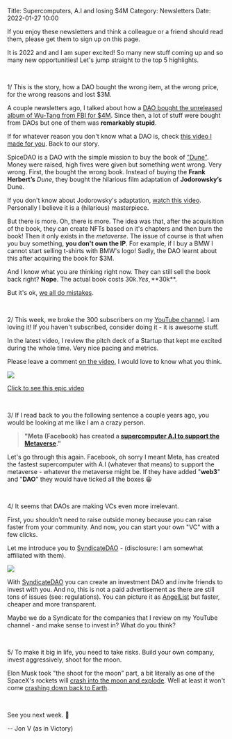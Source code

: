 Title: Supercomputers, A.I and losing $4M
Category: Newsletters 
Date: 2022-01-27 10:00


If you enjoy these newsletters and think a colleague or a friend should read them, please get them to sign up on this page. 

It is 2022 and and I am super excited! So many new stuff coming up and so many new opportunities! Let's jump straight to the top 5 highlights.

<br>

1/ This is the story, how a DAO bought the wrong item, at the wrong price, for the wrong reasons and lost $3M.

A couple newsletters ago, I talked about how a [DAO bought the unreleased album of Wu-Tang from FBI for $4M](https://jon.io/can-academics-build-products). Since then, a lot of stuff were bought from DAOs but one of them was **remarkably stupid**.

If for whatever reason you don't know what a DAO is, check [this video I made for you](https://www.youtube.com/watch?v=Rs6-8kllBCc). Back to our story.

SpiceDAO is a DAO with the simple mission to buy the book of ["Dune"](https://en.wikipedia.org/wiki/Dune_(novel)). Money were raised, high fives were given but something went wrong. Very wrong.
First, the bought the wrong book. Instead of buying the **Frank Herbert’s** *Dune*, they bought the hilarious film adaptation of  **Jodorowsky’s** Dune.

If you don't know about Jodorowsky's adaptation, [watch this video](https://www.youtube.com/watch?v=m0cJNR8HEw0). Personally I believe it is a (hilarious) masterpiece.

But there is more. Oh, there is more.
The idea was that, after the acquisition of the book, they can create NFTs based on it's chapters and then burn the book! Then it only exists in the *metaverse*. 
The issue of course is that when you buy something, **you don't own the IP**. For example, if I buy a BMW I cannot start selling t-shirts with BMW's logo! 
Sadly, the DAO learnt about this after acquiring the book for $3M.

And I know what you are thinking right now. They can still sell the book back right? 
**Nope**. The actual book costs $30k. Yes, **$30k**.

But it's ok, [we all do mistakes](https://www.esquire.com/entertainment/books/a38815538/dune-crypto-nft-sale-mistake-explained/).

<br>

2/ This week, we broke the 300 subscribers on my [YouTube channel](https://jon.io/youtube). I am loving it! If you haven't subscribed, consider doing it - it is awesome stuff.

In the latest video, I review the pitch deck of a Startup that kept me excited during the whole time. Very nice pacing and metrics.

Please leave a comment [on the video](https://youtu.be/mM_MGWt8DrE), I would love to know what you think.

![](https://sendfoxprod.b-cdn.net/media/itPjpQ8TMSXxH7Rv0LLrMYCbpzL6d7524T0oZBLW16325)

[Click to see this epic video](https://youtu.be/mM_MGWt8DrE)

<br>

3/ If I read back to you the following sentence a couple years ago, you would be looking at me like I am a crazy person.   

> **"Meta (Facebook) has created a [supercomputer A.I to support the Metaverse](https://www.marketwatch.com/story/facebook-parent-meta-creates-powerful-ai-supercomputer-to-support-metaverse-01643061310)."**

Let's go through this again.
Facebook, oh sorry I meant Meta, has created the fastest supercomputer with A.I (whatever that means) to support the metaverse - whatever the metaverse might be. 
If they have added "**web3**" and "**DAO**" they would have ticked all the boxes 😀

<br>

4/ It seems that DAOs are making VCs even more irrelevant. 

First, you shouldn't need to raise outside money because you can raise faster from your community. And now, you can start your own "VC" with a few clicks.

Let me introduce you to [SyndicateDAO](https://syndicate.io/) - (disclosure: I am somewhat affiliated with them).

![](https://sendfoxprod.b-cdn.net/media/zdQrIEqc40Ij0bzhaU7N1f55ZYZ6xRSq9zQskWB816325) 

With [SyndicateDAO](https://twitter.com/SyndicateDAO) you can create an investment DAO and invite friends to invest with you. And no, this is not a paid advertisement as there are still tons of issues (see: regulations).
You can picture it as [AngelList](https://angel.co/) but faster, cheaper and more transparent. 

Maybe we do a Syndicate for the companies that I review on my YouTube channel - and make sense to invest in? What do you think? 

<br>

5/ To make it big in life, you need to take risks. Build your own company, invest aggressively, shoot for the moon.

Elon Musk took "the shoot for the moon" part, a bit literally as one of the SpaceX's rockets will [crash into the moon and explode](https://www.bbc.com/news/science-environment-60148543). 
Well at least it won't come [crashing down back to Earth](https://www.youtube.com/watch?v=V3wZRdg-Tmo).

<br>

See you next week. 🚀

-- Jon V (as in Victory)
